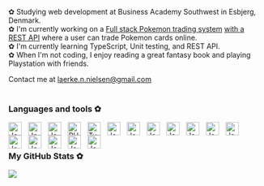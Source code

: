 ✿ Studying web development at Business Academy Southwest in Esbjerg, Denmark.<br/>
✿ I'm currently working on a [Full stack Pokemon trading system](https://github.com/HvadisVal/PokeTrademon) [with a REST API](https://github.com/HvadisVal/PokeTrademonAPI) where a user can trade Pokemon cards online.<br/>
✿ I'm currently learning TypeScript, Unit testing, and REST API.<br/>
✿ When I'm not coding, I enjoy reading a great fantasy book and playing Playstation with friends.

Contact me at laerke.n.nielsen@gmail.com
<br/>
<br/>

### Languages and tools ✿
<img align="left" alt="JavaScript" width="26px" style="padding-right:10px;" src="https://cdn.jsdelivr.net/gh/devicons/devicon@latest/icons/html5/html5-original.svg" />     
<img align="left" alt="JavaScript" width="26px" style="padding-right:10px;" src="https://cdn.jsdelivr.net/gh/devicons/devicon@latest/icons/css3/css3-original.svg" />     
<img align="left" alt="JavaScript" width="26px" style="padding-right:10px;" src="https://cdn.jsdelivr.net/gh/devicons/devicon@latest/icons/javascript/javascript-original.svg" />
<img align="left" alt="PHP" width="26px" style="padding-right:10px;" src="https://cdn.jsdelivr.net/gh/devicons/devicon@latest/icons/php/php-original.svg" /> 
<img align="left" alt="TypeScript" width="26px" style="padding-right:10px;" src="https://cdn.jsdelivr.net/gh/devicons/devicon/icons/typescript/typescript-plain.svg" />
<img align="left" alt="JavaScript" width="26px" style="padding-right:10px;" src="https://cdn.jsdelivr.net/gh/devicons/devicon@latest/icons/firebase/firebase-original.svg" />
<img align="left" alt="JavaScript" width="26px" style="padding-right:10px;" src="https://cdn.jsdelivr.net/gh/devicons/devicon@latest/icons/bootstrap/bootstrap-original.svg" />
<img align="left" alt="JavaScript" width="26px" style="padding-right:10px;" src="https://cdn.jsdelivr.net/gh/devicons/devicon@latest/icons/sass/sass-original.svg" />
<img align="left" alt="JavaScript" width="26px" style="padding-right:10px;" src="https://cdn.jsdelivr.net/gh/devicons/devicon@latest/icons/tailwindcss/tailwindcss-original.svg" />
<img align="left" alt="JavaScript" width="26px" style="padding-right:10px;" src="https://cdn.jsdelivr.net/gh/devicons/devicon@latest/icons/vitejs/vitejs-original.svg" />
<img align="left" alt="JavaScript" width="26px" style="padding-right:10px;" src="https://cdn.jsdelivr.net/gh/devicons/devicon@latest/icons/vuejs/vuejs-original.svg" />
<img align="left" alt="JavaScript" width="26px" style="padding-right:10px;" src="https://cdn.jsdelivr.net/gh/devicons/devicon@latest/icons/laravel/laravel-original.svg" />          
<img align="left" alt="JavaScript" width="26px" style="padding-right:10px;" src="https://cdn.jsdelivr.net/gh/devicons/devicon@latest/icons/wordpress/wordpress-plain.svg" />
<img align="left" alt="JavaScript" width="26px" style="padding-right:10px;" src="https://cdn.jsdelivr.net/gh/devicons/devicon@latest/icons/jenkins/jenkins-original.svg" />
<img align="left" alt="JavaScript" width="26px" style="padding-right:10px;" src="https://cdn.jsdelivr.net/gh/devicons/devicon@latest/icons/mongodb/mongodb-original.svg" />
<img align="left" alt="JavaScript" width="26px" style="padding-right:10px;" src="https://cdn.jsdelivr.net/gh/devicons/devicon@latest/icons/mysql/mysql-original.svg" />
<img align="left" alt="JavaScript" width="26px" style="padding-right:10px;" src="https://cdn.jsdelivr.net/gh/devicons/devicon@latest/icons/figma/figma-original.svg" />
          
          
          
<br/>
<br/>

### My GitHub Stats ✿
![](https://github-readme-stats.vercel.app/api?username=Laerke-Nicole&theme=synthwave&hide_border=false&include_all_commits=false&count_private=false)

<!-- Proudly created with GPRM ( https://gprm.itsvg.in ) -->
